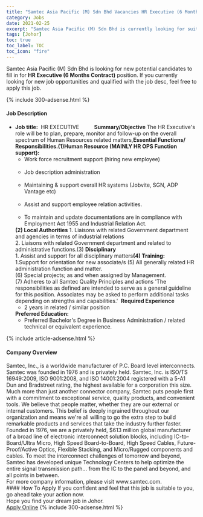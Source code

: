 ```yaml
---
title: "Samtec Asia Pacific (M) Sdn Bhd Vacancies HR Executive (6 Months Contract)" 
category: Jobs 
date: 2021-02-25 
excerpt: "Samtec Asia Pacific (M) Sdn Bhd is currently looking for suitable person to fill in the HR Executive (6 Months Contract) which based in Johor" 
tags: [Johor] 
toc: true 
toc_label: TOC 
toc_icon: "fire" 
--- 
```


<p>Samtec Asia Pacific (M) Sdn Bhd is looking for new potential candidates to fill in for <b>HR Executive (6 Months Contract)</b> position. If you currently looking for new job opportunities and qualified with the job desc, feel free to apply this job.
</p>{% include 300-adsense.html %} 
<div><div><h4>Job Description</h4></div><div><div><span><div><ul><li><strong>Job title:</strong>&#160; HR EXECUTIVE<strong>&#160; &#160; &#160; &#160; &#160; &#160;&#160;</strong><strong>Summary/Objective </strong>The HR Executive's role will be to plan, prepare, monitor and follow-up on the overall spectrum of Human Resources related matters,<strong>Essential Functions/ Responsibilities.</strong><strong>(1)Human Resource (MAINLY HR OPS Function support):</strong><ul><li>Work force recruitment support (hiring new employee)</li><br><li>Job description administration</li><br><li>Maintaining &amp; support overall HR systems (Jobvite, SGN, ADP Vantage etc)</li><br><li>Assist and support employee relation activities.</li><br><li>To maintain and update documentations are in compliance with Employment Act 1955 and Industrial Relation Act.</li></ul><strong>(2)&#160;</strong><strong>Local Authorities</strong> 1. Liaisons with related Government department and agencies in terms of industrial relations<br>2. Liaisons with related Government department and related to administrative functions.(3)&#160;<strong>Disciplinary</strong><br>1. Assist and support for all disciplinary matters<strong>(4) Training:</strong><br>1.Support for orientation for new associate/s&#160;(5) All generally related HR administration function and matter.<br>(6) Special projects; as and when assigned by Management.<br>(7) Adheres to all Samtec Quality Principles and actions&#160;'The responsibilities as defined are intended to serve as a general guideline for this position. Associates may be asked to perform additional tasks depending on strengths and capabilities.'&#160; <strong>Required Experience</strong><ul><li>2 years in related / similar position</li></ul><strong>Preferred Education:</strong><ul><li>Preferred Bachelor's Degree in Business Administration / related technical or equivalent experience.</li></ul></li></ul></div></span></div></div></div> 
{% include article-adsense.html %} 
<div><div><h4>Company Overview</h4></div><div><div><span><div><div>
<div>
		Samtec, Inc., is a worldwide manufacturer of P.C. Board level interconnects. Samtec was founded in 1976 and is privately held. Samtec, Inc. is ISO/TS 16949:2009, ISO 9001:2008, and ISO 14001:2004 registered with a 5-A1 Dun and Bradstreet rating, the highest available for a corporation this size.</div>
<div>
<div>
			Much more than just another connector company, Samtec puts people first with a commitment to exceptional service, quality products, and convenient tools. We believe that people matter, whether they are our external or internal customers. This belief is deeply ingrained throughout our organization and means we're all willing to go the extra step to build remarkable products and services that take the industry further faster.</div>
<div>
			Founded in 1976, we are a privately held, $613 million global manufacturer of a broad line of electronic interconnect solution blocks, including IC-to-Board/Ultra Micro, High Speed Board-to-Board, High Speed Cables, Future-Proof/Active Optics, Flexible Stacking, and Micro/Rugged components and cables. To meet the interconnect challenges of tomorrow and beyond, Samtec has developed unique Technology Centers to help optimize the entire signal transmission path&#8230; from the IC to the panel and beyond, and all points in between.</div>
</div>
<div>
		For more company information, please visit www.samtec.com.</div>
</div></div></span></div></div></div> 
#### How To Apply 
If you confident and feel that this job is suitable to you, go ahead take your action now. <br/> 
Hope you find your dream job in Johor. <br/> 
<a href="https://www.jobstreet.com.my/en/job/hr-executive-6-months-contract-4489475?jobId=jobstreet-my-job-4489475&" class="btn btn--info" target="_blank" rel="nofollow noopenner">Apply Online</a> 
{% include 300-adsense.html %} 